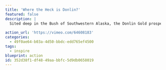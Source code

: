```yaml
---
title: 'Where the Heck is Donlin?'
featured: false
description: |
  Sited deep in the Bush of Southwestern Alaska, the Donlin Gold prospect is the largest proposed gold mine in Alaska's history. However, an overwhelming majority of Alaskan residents are unfamiliar with the details of it's development and implications. Noting the absence of available data, as well as the lack of awareness surrounding the proposal, Bjorn and Kim took on the ground-truth-trekking model of investigative research, and set out to explore some of the unanswered questions from the source. Completing a three-part, 1,000 mile human powered wilderness expedition through the proposed footprint of the mine, they engaged the people that they encountered on the subjects of perpetual waste storage, the significance of subsistence fisheries, the energy demands of a large-scale mine, and the challenges facing rural residents to name a few.
  
action_url: 'https://vimeo.com/64608183'
categories:
  - 49f0ae64-b03a-4d50-bbdc-edd765ef4500
tags:
  - inspire
blueprint: action
id: 352d38f1-df48-49aa-bbfc-5d9db0658019
---
```

